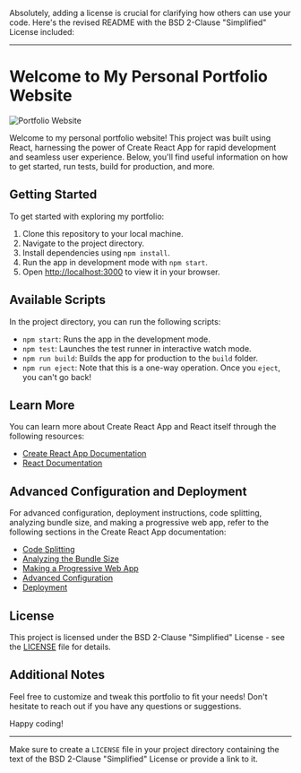 Absolutely, adding a license is crucial for clarifying how others can use your code. Here's the revised README with the BSD 2-Clause "Simplified" License included:

---

# Welcome to My Personal Portfolio Website

![Portfolio Website](link-to-your-portfolio-website-screenshot)

Welcome to my personal portfolio website! This project was built using React, harnessing the power of Create React App for rapid development and seamless user experience. Below, you'll find useful information on how to get started, run tests, build for production, and more.

## Getting Started

To get started with exploring my portfolio:

1. Clone this repository to your local machine.
2. Navigate to the project directory.
3. Install dependencies using `npm install`.
4. Run the app in development mode with `npm start`.
5. Open [http://localhost:3000](http://localhost:3000) to view it in your browser.

## Available Scripts

In the project directory, you can run the following scripts:

- `npm start`: Runs the app in the development mode.
- `npm test`: Launches the test runner in interactive watch mode.
- `npm run build`: Builds the app for production to the `build` folder.
- `npm run eject`: Note that this is a one-way operation. Once you `eject`, you can't go back!

## Learn More

You can learn more about Create React App and React itself through the following resources:

- [Create React App Documentation](https://facebook.github.io/create-react-app/docs/getting-started)
- [React Documentation](https://reactjs.org/)

## Advanced Configuration and Deployment

For advanced configuration, deployment instructions, code splitting, analyzing bundle size, and making a progressive web app, refer to the following sections in the Create React App documentation:

- [Code Splitting](https://facebook.github.io/create-react-app/docs/code-splitting)
- [Analyzing the Bundle Size](https://facebook.github.io/create-react-app/docs/analyzing-the-bundle-size)
- [Making a Progressive Web App](https://facebook.github.io/create-react-app/docs/making-a-progressive-web-app)
- [Advanced Configuration](https://facebook.github.io/create-react-app/docs/advanced-configuration)
- [Deployment](https://facebook.github.io/create-react-app/docs/deployment)

## License

This project is licensed under the BSD 2-Clause "Simplified" License - see the [LICENSE](LICENSE) file for details.

## Additional Notes

Feel free to customize and tweak this portfolio to fit your needs! Don't hesitate to reach out if you have any questions or suggestions.

Happy coding!

---

Make sure to create a `LICENSE` file in your project directory containing the text of the BSD 2-Clause "Simplified" License or provide a link to it.